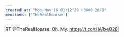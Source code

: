 ```yaml
---
created_at: "Mon Nov 16 01:12:29 +0000 2020"
mentions: ['TheRealHoarse']
---
```


RT @TheRealHoarse: Oh. My. https://t.co/tHA1xeO28i